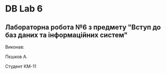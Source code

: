# DB Lab 6
## Лабораторна робота №6 з предмету "Вступ до баз даних та інформаційних систем"

Виконав:

Пєшков А.

Студент КМ-11